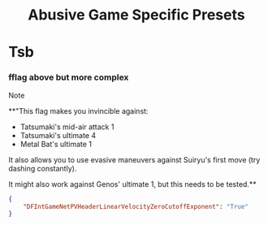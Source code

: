 <h1 align="center">Abusive Game Specific Presets</h1>

# Tsb
### fflag above but more complex
> [!NOTE]
> **"This flag makes you invincible against:
- Tatsumaki's mid-air attack 1
- Tatsumaki's ultimate 4
- Metal Bat's ultimate 1

It also allows you to use evasive maneuvers against Suiryu's first move (try dashing constantly).

It might also work against Genos' ultimate 1, but this needs to be tested.**
```json
{
    "DFIntGameNetPVHeaderLinearVelocityZeroCutoffExponent": "True"
}
```
